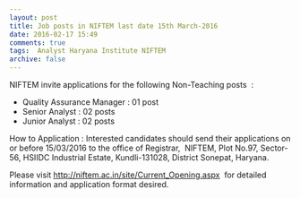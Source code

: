 ```yaml
---
layout: post
title: Job posts in NIFTEM last date 15th March-2016   
date: 2016-02-17 15:49
comments: true
tags:  Analyst Haryana Institute NIFTEM 
archive: false
---
```

NIFTEM invite applications for the following Non-Teaching posts  : 

- Quality Assurance Manager : 01 post
- Senior Analyst : 02 posts
- Junior Analyst : 02 posts



How to Application : Interested candidates should send their applications on or before 15/03/2016 to the office of Registrar,  NIFTEM, Plot No.97, Sector-56, HSIIDC Industrial Estate, Kundli-131028, District Sonepat, Haryana.

Please visit <http://niftem.ac.in/site/Current_Opening.aspx>  for detailed information and application format desired.



